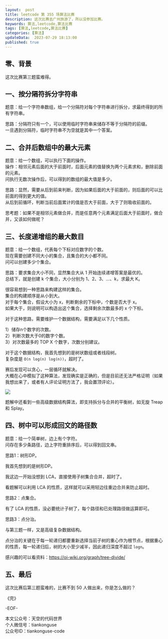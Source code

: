 ```yaml
---   
layout:  post  
title: leetcode 第 355 场算法比赛  
description: 这次比赛去广州旅游了，所以没参加比赛。          
keywords: 算法,leetcode,算法比赛  
tags: [算法,leetcode,算法比赛]    
categories: [算法]  
updateData:  2023-07-29 18:13:00  
published: true  
---  
```



## 零、背景  


这次比赛第三题蛮难得。  


## 一、按分隔符拆分字符串


题意：给一个字符串数组，给一个分隔符对每个字符串进行拆分，求最终得到的所有字符串。  


思路：分隔符只有一个，可以使用临时字符串来储存不等于分隔符的前缀。  
一旦遇到分隔符，临时字符串不为空就是其中一个答案。    


## 二、合并后数组中的最大元素


题意：给一个数组，可以执行下面的操作。  
操作：相邻元素后面的大于前面时，后面元素的值替换为两个元素求和，删除前面的元素。  
问执行无数次操作后，可以得到的数组的最大值是多少。  


思路：显然，需要从后到前来判断，因为如果后面的大于前面的，则后面的可以比前面的得到更大的值。  
从后到前循环，判断当前后面累计的值是否大于前面，大于了则吸收前面的。  


思考题：如果不是相邻元素做合并，而是任意两个元素满足后面大于前面时，做合并，又该如何做呢？  


## 三、长度递增组的最大数目


题意：给一个数组，代表每个下标对应数字的个数。  
现在需要创建不同大小的集合，且集合的大小都不同。  
问可以创建多少个集合。  


思路：要求集合大小不同，显然集合大从 1 开始连续递增答案是最优的。  
总结下，就是创建 k 个集合，大小分别为 1、2、3、...、k，求最大 K。  


很容易想到一种思路来构建这样的集合。  
集合的构建顺序是从小到大。  
对于每个集合，假设大小为 x，判断剩余的下标中，个数是否大于 x。  
如果大于，则说明可以构造出这个集合，选择剩余次数最多的 x 个下标。  


对于这种思路，需要维护一个数据结构，需要满足以下几个性质。  


1）储存n个数字的次数。  
2）判断次数大于0的数字个数。  
3）对次数最多的 TOP X 个数字，次数分别建议。  


对于这个数据结构，我首先想到的是树状数组或者线段树。  
复杂度是 `O(n log(n) log(n))`，超时了。  


赛后发现可以贪心，一层循环就解决。  
大概在心中模拟了这种算法，发现确实是正确的，但是目前还无法严格证明（如果我想出来了，或者有人评论证明方法了，我会置顶评论）。  


![](https://res2023.tiankonguse.com/images/2023/07/28/001.png) 


题解中还看到一些高级数据结构算法，即支持拆分与合并的平衡树，如无旋 Treap 和 Splay。  



## 四、树中可以形成回文的路径数


题意：给一个简单树，边上有个字符。  
问存在多少条路径，边上字符重排序后，可以得到回文串。  


思路1：树形DP。  


我首先想到的是树形DP。  


我这边一开始没想到 LCA，直接使用子树集合合并，超时了。  


看题解可以利用 LCA 的性质，这样就可以采用轻边往重边合并来防止超时。  



思路2：点集合。  


有了 LCA 的性质，没必要统计子树了，每个路径和已处理路径做运算即可。  


思路3：点分治。  


与第三题一样，又是高级复杂数据结构。  


点分治的关键在于每一轮递归都要重新选择当前子树的重心作为根节点，根据重心的性质，每一轮递归后，树的大小至少减半，因此递归深度不超过 `log⁡n`。  


感兴趣的可以看资料：https://oi-wiki.org/graph/tree-divide/  



## 五、最后  


这次比赛后第三题蛮难的，比赛不到 50 人做出来，你是怎么做的？    





《完》  


-EOF-  



本文公众号：天空的代码世界  
个人微信号：tiankonguse  
公众号ID：tiankonguse-code  
  


